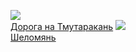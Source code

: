 ![](/books/sf_history/Олег%20Аксеничев/Дорога%20на%20Тмутаракань.jpg)  
[Дорога на Тмутаракань](/books/sf_history/Олег%20Аксеничев/Дорога%20на%20Тмутаракань)
![](/books/sf_history/Олег%20Аксеничев/Шеломянь.jpg)  
[Шеломянь](/books/sf_history/Олег%20Аксеничев/Шеломянь)